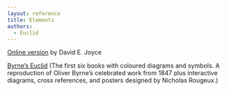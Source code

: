 ```yaml
---
layout: reference
title: Elements
authors:
  - Euclid
---
```

[Online version](http://aleph0.clarku.edu/~djoyce/java/elements/elements.html) by David E. Joyce

[Byrne’s Euclid](https://www.c82.net/euclid/) (The first six books with coloured diagrams and symbols. A reproduction of Oliver Byrne’s celebrated work from 1847 plus interactive diagrams, cross references, and posters designed by Nicholas Rougeux.)
